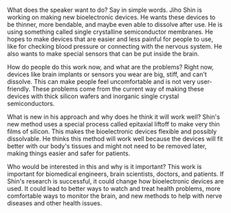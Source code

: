 What does the speaker want to do? Say in simple words.
Jiho Shin is working on making new bioelectronic devices. He wants these devices to be thinner, more bendable, and maybe even able to dissolve after use. He is using something called single crystalline semiconductor membranes. He hopes to make devices that are easier and less painful for people to use, like for checking blood pressure or connecting with the nervous system. He also wants to make special sensors that can be put inside the brain.

How do people do this work now, and what are the problems?
Right now, devices like brain implants or sensors you wear are big, stiff, and can't dissolve. This can make people feel uncomfortable and is not very user-friendly. These problems come from the current way of making these devices with thick silicon wafers and inorganic single crystal semiconductors.

What is new in his approach and why does he think it will work well?
Shin's new method uses a special process called epitaxial liftoff to make very thin films of silicon. This makes the bioelectronic devices flexible and possibly dissolvable. He thinks this method will work well because the devices will fit better with our body's tissues and might not need to be removed later, making things easier and safer for patients.

Who would be interested in this and why is it important?
This work is important for biomedical engineers, brain scientists, doctors, and patients. If Shin's research is successful, it could change how bioelectronic devices are used. It could lead to better ways to watch and treat health problems, more comfortable ways to monitor the brain, and new methods to help with nerve diseases and other health issues.
